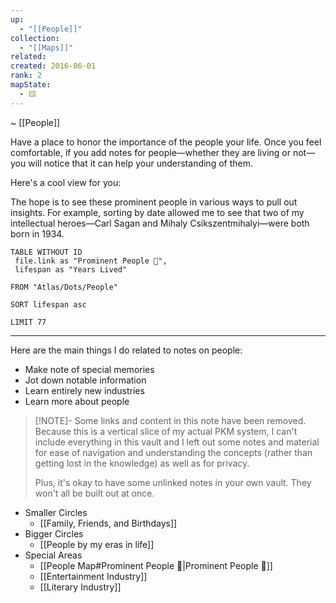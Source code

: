 ```yaml
---
up:
  - "[[People]]"
collection:
  - "[[Maps]]"
related: 
created: 2016-06-01
rank: 2
mapState:
  - 🟨
---
```

~ [[People]] 

Have a place to honor the importance of the people your life.  Once you feel comfortable, if you add notes for people—whether they are living or not—you will notice that it can help your understanding of them.

Here's a cool view for you:

The hope is to see these prominent people in various ways to pull out insights. For example, sorting by date allowed me to see that two of my intellectual heroes—Carl Sagan and Mihaly Csikszentmihalyi—were both born in 1934.

```dataview
TABLE WITHOUT ID
 file.link as "Prominent People 🌋",
 lifespan as "Years Lived"

FROM "Atlas/Dots/People"

SORT lifespan asc

LIMIT 77
```

---


Here are the main things I do related to notes on people:

- Make note of special memories
- Jot down notable information
- Learn entirely new industries
- Learn more about people

> [!NOTE]- Some links and content in this note have been removed.
> Because this is a vertical slice of my actual PKM system, I can't include everything in this vault and I left out some notes and material for ease of navigation and understanding the concepts (rather than getting lost in the knowledge) as well as for privacy. 
>  
> Plus, it's okay to have some unlinked notes in your own vault. They won't all be built out at once.

- Smaller Circles
	- [[Family, Friends, and Birthdays]]
- Bigger Circles
	- [[People by my eras in life]]
- Special Areas
	- [[People Map#Prominent People 🌋|Prominent People 🌋]]
	- [[Entertainment Industry]]
	- [[Literary Industry]]



